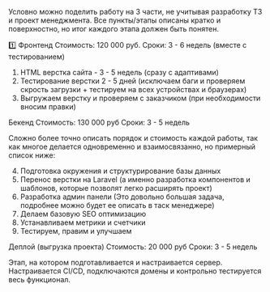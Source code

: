 Условно можно поделить работу на 3 части, не учитывая разработку ТЗ и проект менеджмента. Все пункты/этапы описаны кратко и поверхностно, но итог каждого этапа должен быть понятен.

1️⃣ Фронтенд
Стоимость: 120 000 руб.
Сроки: 3 - 6 недель (вместе с тестированием)
1. HTML верстка сайта - 3 - 5 недель (сразу с адаптивами)
2. Тестирование верстки  2 - 5 дней (исключаем баги и проверяем скрость загрузки + тестируем на всех устройствах и браузерах)
3. Выгружаем верстку и проверяем с заказчиком (при необходимости вносим правки)
   
Бекенд
Стоимость: 130 000 руб
Сроки: 3 - 5 недель

Сложно более точно описать порядок и стоимость каждой работы, так как многое делается одновременно и взаимосвязанно, но примерный список ниже:

4. Подготовка окружения и структурирование базы данных
5. Перенос верстки на Laravel (а именно разработка компонентов и шаблонов, которые позволят легко расширять проект)
6. Разработка админ панели (Это довольно большая задача, подробнее можно будет ее описать в таск менеджере)
7. Делаем базовую SEO оптимизацию
8. Устанавливаем метрики и счетчики
9. Тестируем, правим и улучшаем

Деплой (выгрузка проекта)
Стоимость: 20 000 руб 
Сроки: 3 - 5 недель

Этап, на котором подготавливается и настраивается сервер. Настраивается CI/CD, подключаются домены и контрольно тестируется весь функционал.